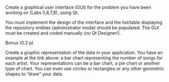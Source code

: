 Create a graphical user interface (GUI) for the problem you have been working on (Labs 5,6,7,8), using Qt. 

You must implement the design of the interface and the list/table displaying the repository entities (administrator mode) should be 
populated. The GUI must be created and coded manually (no Qt Designer!).

Bonus (0.2 p)

Create a graphic representation of the data in your application. You have an example at the link above: a bar chart representing the number of songs for each artist. Your representations can be a bar chart, a pie chart or another type of chart. You can even use circles or rectangles or any other geometric shapes to “draw” your data.
